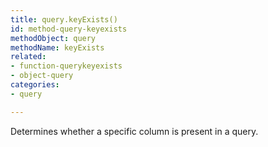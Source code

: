 ```yaml
---
title: query.keyExists()
id: method-query-keyexists
methodObject: query
methodName: keyExists
related:
- function-querykeyexists
- object-query
categories:
- query

---
```


Determines whether a specific column is present in a query.